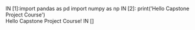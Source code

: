 IN [1]:import pandas as pd
       import numpy  as np
 IN [2]: print('Hello Capstone Project Course')  
            Hello Capstone Project Course!
  IN []          
